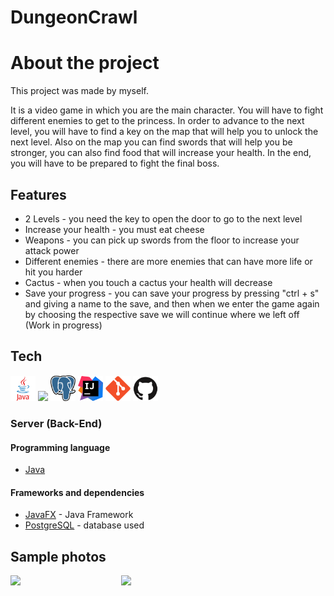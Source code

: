 # DungeonCrawl

# About the project

This project was made by myself.

It is a video game in which you are the main character. You will have to fight different enemies to get to the princess. In order to advance to the next level, you will have to find a key on the map that will help you to unlock the next level. Also on the map you can find swords that will help you be stronger, you can also find food that will increase your health. In the end, you will have to be prepared to fight the final boss.


## Features

- 2 Levels - you need the key to open the door to go to the next level
- Increase your health - you must eat cheese
- Weapons - you can pick up swords from the floor to increase your attack power
- Different enemies - there are more enemies that can have more life or hit you harder
- Cactus - when you touch a cactus your health will decrease
- Save your progress - you can save your progress by pressing "ctrl + s" and giving a name to the save, and then when we enter the game again by choosing the respective save we will continue where we left off (Work in progress)




## Tech
<p align="left">

<img src="https://raw.githubusercontent.com/SidorAndrei/SidorAndrei/master/assets/java-logo.svg" height="auto" width="40">

<img src="https://i.imgur.com/Ir6bIfc.png" height="auto" width="40">

<img src="https://raw.githubusercontent.com/SidorAndrei/SidorAndrei/master/assets/Postgresql_elephant.svg" height="auto" width="40">

<img src="https://raw.githubusercontent.com/SidorAndrei/SidorAndrei/master/assets/IntelliJ_IDEA_Icon.svg" height="auto" width="40">

<img src="https://raw.githubusercontent.com/SidorAndrei/SidorAndrei/master/assets/git-original.svg" height="auto" width="40">

<img src="https://raw.githubusercontent.com/SidorAndrei/SidorAndrei/master/assets/github-original.svg" height="auto" width="40">
</p>

### Server (Back-End)
#### Programming language
- [Java](https://www.java.com/)


#### Frameworks and dependencies
- [JavaFX](https://openjfx.io/) - Java Framework
- [PostgreSQL](https://www.postgresql.org/) - database used




## Sample photos

<div style="display: grid; grid-template-columns: auto auto auto;column-gap: 10px;row-gap: 10px">
    <img src="https://i.imgur.com/scE4OWN.png" height="auto" width="100%">
    <img src="https://i.imgur.com/oehpVos.png" height="auto" width="100%">
</div>
